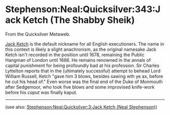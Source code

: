 
# Stephenson:Neal:Quicksilver:343:Jack Ketch (The Shabby Sheik)

From the Quicksilver Metaweb.

[Jack Ketch](/jack-ketch) is the default nickname for all English executioners. The name in this context is likely a slight anachronism, as the original namesake Jack Ketch isn't recorded in the position until 1678, remaining the Public Hangman of London until 1686. He remains renowned in the annals of capital punishment for being profoundly bad at his profession. Sir Charles Lyttelton reports that in the (ultimately successful) attempt to behead Lord William Russell, Ketch "gave him 3 blows, besides sawing wth ye ax, before he cut his head of." Even worse was the final end of the Duke of Monmouth after Sedgemoor, who took five blows and some improvised knife-work before his *caput* was finally kaput.


---


(see also: [Stephenson:Neal:Quicksilver:3:Jack Ketch (Neal Stephenson)](/stephenson-neal-quicksilver-3-jack-ketch-neal-stephenson))
